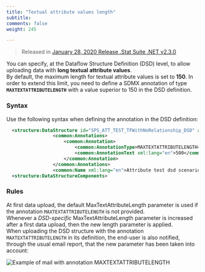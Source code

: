 ```yaml
---
title: "Textual attribute values length"
subtitle: 
comments: false
weight: 245

---
```


>Released in [January 28, 2020 Release .Stat Suite .NET v2.3.0](https://gitlab.com/groups/sis-cc/.stat-suite/-/milestones/9)

You can specify, at the Dataflow Structure Definition (DSD) level, to allow uploading data with **long textual attribute values**.  
By default, the maximum length for textual attribute values is set to **150**. In order to extend this limit, you need to define a SDMX annotation of type **`MAXTEXTATTRIBUTELENGTH`** with a value superior to 150 in the DSD definition.

### Syntax
Use the following syntax when defining the annotation in the DSD definition:

```xml
  <structure:DataStructure id="SPS_ATT_TEST_TFWithNoRelationship_DSD" agencyID="OECD" version="11.1" isFinal="false">  
                 <common:Annotations>  
                     <common:Annotation>  
                         <common:AnnotationType>MAXTEXTATTRIBUTELENGTH</common:AnnotationType>  
                         <common:AnnotationText xml:lang="en">500</common:AnnotationText>  
                     </common:Annotation>  
                 </common:Annotations>  
                 <common:Name xml:lang="en">Attribute test dsd scenario with TIME_FORMAT attribute relationship on dimensions ETA and SESSO</common:Name>  
  <structure:DataStructureComponents>
  ```

  ### Rules
  At first data upload, the default MaxTextAttributeLength parameter is used if the annotation `MAXTEXTATTRIBUTELENGTH` is not provided.  
  Whenever a *DSD-specific* MaxTextAttributeLength parameter is increased after a first data upload, then the new length parameter is applied.  
  When uploading the DSD structure with the annotation `MAXTEXTATTRIBUTELENGTH` in its definition, the end-user is also notified, through the usual email report, that the new parameter has been taken into account:

![Example of mail with annotation MAXTEXTATTRIBUTELENGTH](/using-dlm/files/MAXTEXTATTRIBUTELENGTH.png)
